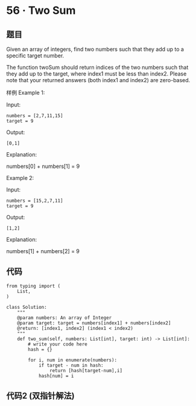 # 56 · Two Sum

## 题目

Given an array of integers, find two numbers such that they add up to a specific target number.

The function twoSum should return indices of the two numbers such that they add up to the target, where index1 must be less than index2. Please note that your returned answers (both index1 and index2) are zero-based.


样例
Example 1:

Input:

	numbers = [2,7,11,15]
	target = 9
	
Output:

	[0,1]
	
Explanation:

numbers[0] + numbers[1] = 9


Example 2:

Input:

	numbers = [15,2,7,11]
	target = 9
	
Output:

	[1,2]
	
Explanation:

numbers[1] + numbers[2] = 9

## 代码 

	from typing import (
	    List,
	)
	
	class Solution:
	    """
	    @param numbers: An array of Integer
	    @param target: target = numbers[index1] + numbers[index2]
	    @return: [index1, index2] (index1 < index2)
	    """
	    def two_sum(self, numbers: List[int], target: int) -> List[int]:
	        # write your code here
	        hash = {}
	
	        for i, num in enumerate(numbers):
	            if target - num in hash:
	                return [hash[target-num],i]
	            hash[num] = i

## 代码2 (双指针解法)

 